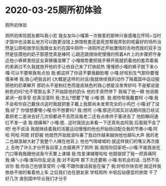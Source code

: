 # 2020-03-25厕所初体验



厕所初体验



厕所初体验朋友都叫我小宏 我女友叫小嘎第一次做爱的那种兴奋感难忘怀阿~当时才国中也没甚幺地方可以跑更没钱上旅馆枪套还是死党帮我弄到的呢最好的场所当然是公厕啦放学后我跟女友约在国中厕所一进厕所近开始激情的舌吻而我的双手当然是狂摸他的奶子那感觉真是棒阿 心跳还跳很快呢慢慢的照着A片上的步骤把守身近他小裤裤里挖这女真够骚湿爆了 小嘎做势要把我手移开我就抓着他的套弄着我的弟弟过不久我就放开他的手让他自己来了打铁趁热 慢慢把小嘎的裤子脱下来小嘎:可以不要嘛我有点怕 我:都这样了你说不要我翻脸喔 小嘎:好啦别生气那你要慢慢来唷 我:放心吧我会的 (大概是这样的对话)我就继续我的动作了隔着国中运动服把他的奶罩解开 那奶头不是粉红色而是皮肤色的我心想是没发育好吗 不是都说是粉色的吗?也不管那幺多了开始舔他的奶头 他的手突然停下 我喵了他一眼 他说眼紧闭一脸享受 挖真淫蕩阿 我:怎幺?想要了喔 小嘎:摁. 我:那你帮我戴套阿 小嘎:我不会啦你自己戴快点这时我就把套子戴上我那尚未发育完全的小鸡巴 小嘎:好了没 我:好了 你很想要喔小嘎:你不想要吗? 我:想阿 小嘎:那还问其实对话期间我已经试着把老二差进去好几次但都进不去而且我老二还有点疼终于塞进去了 他脸瞬间通红不发一语 我:很痛嘛? 小嘎:摁.. 这时我拔出来看一下还真有血阿我:后面就不会了吧! 他不说话 我就继续着我的活塞运动慢慢的他也开始扭动配合我的节奏小嘎:阿哈 阿哈 阿摁 好舒服 他居然开始放浪叫春了我动作越来越快他也越叫大声 我的老二也越涨越大射了我整个人摊在他背上 他也气喘嘘嘘的 就这样我们的嘴又再次接上 舌吻了许久才分开各自穿上衣服离开了厕所 我:我陪你回家吧~小嘎:不能我爸在门口等我我跟他说我今天要上课辅 我:性爱课辅喔哈哈 他狠狠捏了我一把真痛阿我:痛ㄟ小嘎:谁叫你乱说话 我:对不起咩 那下次还要嘛 小嘎:有机会的话..当然不告诉你 我:你自己也很享受阿 小嘎:不跟你废话我爸在催了 我:好啦你快去吧 就这样我依依不捨的看着他上车 之后我们也在朋友家 学校厕所 中坜后站便宜的旅馆 干了好几次 直到国中毕业我们才分手



